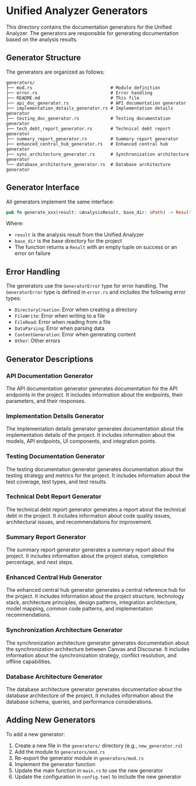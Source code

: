 # Unified Analyzer Generators

This directory contains the documentation generators for the Unified Analyzer. The generators are responsible for generating documentation based on the analysis results.

## Generator Structure

The generators are organized as follows:

```
generators/
├── mod.rs                              # Module definition
├── error.rs                            # Error handling
├── README.md                           # This file
├── api_doc_generator.rs                # API documentation generator
├── implementation_details_generator.rs # Implementation details generator
├── testing_doc_generator.rs            # Testing documentation generator
├── tech_debt_report_generator.rs       # Technical debt report generator
├── summary_report_generator.rs         # Summary report generator
├── enhanced_central_hub_generator.rs   # Enhanced central hub generator
├── sync_architecture_generator.rs      # Synchronization architecture generator
└── database_architecture_generator.rs  # Database architecture generator
```

## Generator Interface

All generators implement the same interface:

```rust
pub fn generate_xxx(result: &AnalysisResult, base_dir: &Path) -> Result<(), Box<dyn std::error::Error + Send + Sync>>
```

Where:
- `result` is the analysis result from the Unified Analyzer
- `base_dir` is the base directory for the project
- The function returns a `Result` with an empty tuple on success or an error on failure

## Error Handling

The generators use the `GeneratorError` type for error handling. The `GeneratorError` type is defined in `error.rs` and includes the following error types:

- `DirectoryCreation`: Error when creating a directory
- `FileWrite`: Error when writing to a file
- `FileRead`: Error when reading from a file
- `DataParsing`: Error when parsing data
- `ContentGeneration`: Error when generating content
- `Other`: Other errors

## Generator Descriptions

### API Documentation Generator

The API documentation generator generates documentation for the API endpoints in the project. It includes information about the endpoints, their parameters, and their responses.

### Implementation Details Generator

The implementation details generator generates documentation about the implementation details of the project. It includes information about the models, API endpoints, UI components, and integration points.

### Testing Documentation Generator

The testing documentation generator generates documentation about the testing strategy and metrics for the project. It includes information about the test coverage, test types, and test results.

### Technical Debt Report Generator

The technical debt report generator generates a report about the technical debt in the project. It includes information about code quality issues, architectural issues, and recommendations for improvement.

### Summary Report Generator

The summary report generator generates a summary report about the project. It includes information about the project status, completion percentage, and next steps.

### Enhanced Central Hub Generator

The enhanced central hub generator generates a central reference hub for the project. It includes information about the project structure, technology stack, architecture principles, design patterns, integration architecture, model mapping, common code patterns, and implementation recommendations.

### Synchronization Architecture Generator

The synchronization architecture generator generates documentation about the synchronization architecture between Canvas and Discourse. It includes information about the synchronization strategy, conflict resolution, and offline capabilities.

### Database Architecture Generator

The database architecture generator generates documentation about the database architecture of the project. It includes information about the database schema, queries, and performance considerations.

## Adding New Generators

To add a new generator:

1. Create a new file in the `generators/` directory (e.g., `new_generator.rs`)
2. Add the module to `generators/mod.rs`
3. Re-export the generator module in `generators/mod.rs`
4. Implement the generator function
5. Update the main function in `main.rs` to use the new generator
6. Update the configuration in `config.toml` to include the new generator
